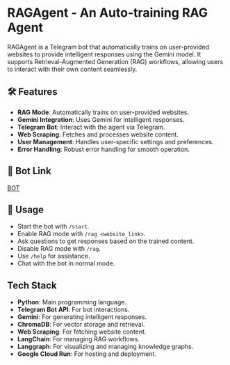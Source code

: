 # RAGAgent - An Auto-training RAG Agent

RAGAgent is a Telegram bot that automatically trains on user-provided websites to provide intelligent responses using the Gemini model. It supports Retrieval-Augmented Generation (RAG) workflows, allowing users to interact with their own content seamlessly.

## 🛠️ Features
- **RAG Mode**: Automatically trains on user-provided websites.
- **Gemini Integration**: Uses Gemini for intelligent responses.
- **Telegram Bot**: Interact with the agent via Telegram.
- **Web Scraping**: Fetches and processes website content.
- **User Management**: Handles user-specific settings and preferences.
- **Error Handling**: Robust error handling for smooth operation.

## 🔗 Bot Link
[BOT](https://t.me/autoagentv0_bot)

## 🚀 Usage
- Start the bot with `/start`.
- Enable RAG mode with `/rag <website_link>`.
- Ask questions to get responses based on the trained content.
- Disable RAG mode with `/rag`.
- Use `/help` for assistance.
- Chat with the bot in normal mode.

## Tech Stack
- **Python**: Main programming language.
- **Telegram Bot API**: For bot interactions.
- **Gemini**: For generating intelligent responses.
- **ChromaDB**: For vector storage and retrieval.
- **Web Scraping**: For fetching website content.
- **LangChain**: For managing RAG workflows.
- **Langgraph**: For visualizing and managing knowledge graphs.
- **Google Cloud Run**: For hosting and deployment.
